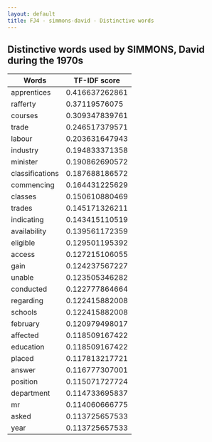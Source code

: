 ```yaml
---
layout: default
title: FJ4 - simmons-david - Distinctive words
---
```

## Distinctive words used by SIMMONS, David during the 1970s

| Words | TF-IDF score |
|--------------|----------------|
|apprentices|0.416637262861|
|rafferty|0.37119576075|
|courses|0.309347839761|
|trade|0.246517379571|
|labour|0.203631647943|
|industry|0.194833371358|
|minister|0.190862690572|
|classifications|0.187688186572|
|commencing|0.164431225629|
|classes|0.150610880469|
|trades|0.145171326211|
|indicating|0.143415110519|
|availability|0.139561172359|
|eligible|0.129501195392|
|access|0.127215106055|
|gain|0.124237567227|
|unable|0.123505346282|
|conducted|0.122777864664|
|regarding|0.122415882008|
|schools|0.122415882008|
|february|0.120979498017|
|affected|0.118509167422|
|education|0.118509167422|
|placed|0.117813217721|
|answer|0.116777307001|
|position|0.115071727724|
|department|0.114733695837|
|mr|0.114060666775|
|asked|0.113725657533|
|year|0.113725657533|
